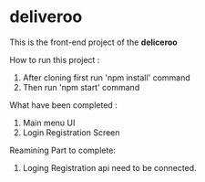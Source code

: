 # deliveroo

This is the front-end project of the **deliceroo**

How to run this project :
  1) After cloning first run 'npm install' command
  2) Then run 'npm start' command

What have been completed :
  1) Main menu UI
  2) Login Registration Screen

Reamining Part to complete:
  1) Loging Registration api need to be connected.
